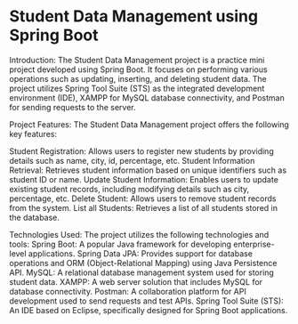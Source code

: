# Student Data Management using Spring Boot

Introduction:
The Student Data Management project is a practice mini project developed using Spring Boot. It focuses on performing various operations such as updating, inserting, and deleting student data. The project utilizes Spring Tool Suite (STS) as the integrated development environment (IDE), XAMPP for MySQL database connectivity, and Postman for sending requests to the server.

Project Features:
The Student Data Management project offers the following key features:

Student Registration: Allows users to register new students by providing details such as name, city, id, percentage, etc.
Student Information Retrieval: Retrieves student information based on unique identifiers such as student ID or name.
Update Student Information: Enables users to update existing student records, including modifying details such as city, percentage, etc.
Delete Student: Allows users to remove student records from the system.
List all Students: Retrieves a list of all students stored in the database.

Technologies Used:
The project utilizes the following technologies and tools:
  Spring Boot: A popular Java framework for developing enterprise-level applications.
  Spring Data JPA: Provides support for database operations and ORM (Object-Relational Mapping) using Java Persistence API.
  MySQL: A relational database management system used for storing student data.
  XAMPP: A web server solution that includes MySQL for database connectivity.
  Postman: A collaboration platform for API development used to send requests and test APIs.
  Spring Tool Suite (STS): An IDE based on Eclipse, specifically designed for Spring Boot applications.
